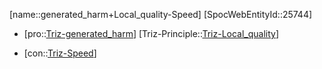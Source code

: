 ﻿---
type: TrizContradiction
aliases:
- generated_harm+Local_quality-Speed
license: CC BY-SA 4.0
copyright: https://github.com/SpocWeb
IsDeleted: false
IsReadOnly: false
Confidential: public
tags: 
- Triz/Contradiction
---
[name::generated_harm+Local_quality-Speed]
[SpocWebEntityId::25744]
+ [pro::[Triz-generated_harm](tech/Triz/Parameter/Triz-generated_harm.md)]
[Triz-Principle::[Triz-Local_quality](tech/Triz/Principle/Triz-Local_quality.md)]
- [con::[Triz-Speed](tech/Triz/Parameter/Triz-Speed.md)]

